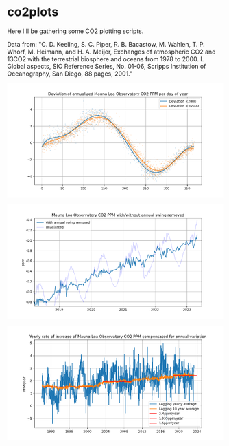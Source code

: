 # co2plots
Here I'll be gathering some CO2 plotting scripts.

Data from: "C.  D.  Keeling, S.  C.  Piper, R.  B.  Bacastow, M.  Wahlen, T. 
P.  Whorf, M.  Heimann, and H.  A.  Meijer, Exchanges of atmospheric CO2 and
13CO2 with the terrestrial biosphere and oceans from 1978 to 2000.  I. 
Global aspects, SIO Reference Series, No.  01-06, Scripps Institution of
Oceanography, San Diego, 88 pages, 2001."

![](annual-swing.png)

![](nowcast.png)

![](rates.png)
